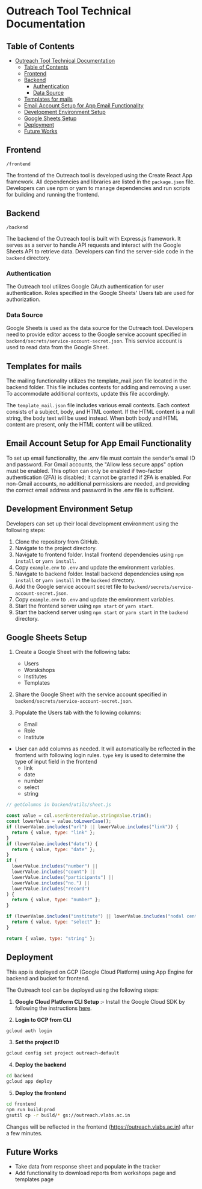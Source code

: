 # Outreach Tool Technical Documentation

## Table of Contents

- [Outreach Tool Technical Documentation](#outreach-tool-technical-documentation)
  - [Table of Contents](#table-of-contents)
  - [Frontend](#frontend)
  - [Backend](#backend)
    - [Authentication](#authentication)
    - [Data Source](#data-source)
  - [Templates for mails](#templates-for-mails)
  - [Email Account Setup for App Email Functionality](#email-account-setup-for-app-email-functionality)
  - [Development Environment Setup](#development-environment-setup)
  - [Google Sheets Setup](#google-sheets-setup)
  - [Deployment](#deployment)
  - [Future Works](#future-works)

## Frontend

`/frontend`

The frontend of the Outreach tool is developed using the Create React App framework. All dependencies and libraries are listed in the `package.json` file. Developers can use npm or yarn to manage dependencies and run scripts for building and running the frontend.

## Backend

`/backend`

The backend of the Outreach tool is built with Express.js framework. It serves as a server to handle API requests and interact with the Google Sheets API to retrieve data. Developers can find the server-side code in the `backend` directory.

### Authentication

The Outreach tool utilizes Google OAuth authentication for user authentication. Roles specified in the Google Sheets' Users tab are used for authorization.

### Data Source

Google Sheets is used as the data source for the Outreach tool. Developers need to provide editor access to the Google service account specified in `backend/secrets/service-account-secret.json`. This service account is used to read data from the Google Sheet.

## Templates for mails

The mailing functionality utilizes the template_mail.json file located in the backend folder. This file includes contexts for adding and removing a user. To accommodate additional contexts, update this file accordingly.

The `template_mail.json` file includes various email contexts. Each context consists of a subject, body, and HTML content. If the HTML content is a null string, the body text will be used instead. When both body and HTML content are present, only the HTML content will be utilized.

## Email Account Setup for App Email Functionality

To set up email functionality, the .env file must contain the sender's email ID and password. For Gmail accounts, the "Allow less secure apps" option must be enabled. This option can only be enabled if two-factor authentication (2FA) is disabled; it cannot be granted if 2FA is enabled. For non-Gmail accounts, no additional permissions are needed, and providing the correct email address and password in the .env file is sufficient.

## Development Environment Setup

Developers can set up their local development environment using the following steps:

1. Clone the repository from GitHub.
2. Navigate to the project directory.
3. Navigate to frontend folder. Install frontend dependencies using `npm install` or `yarn install`.
4. Copy `example.env` to `.env` and update the environment variables.
5. Navigate to backend folder. Install backend dependencies using `npm install` or `yarn install` in the `backend` directory.
6. Add the Google service account secret file to `backend/secrets/service-account-secret.json`.
7. Copy `example.env` to `.env` and update the environment variables.
8. Start the frontend server using `npm start` or `yarn start`.
9. Start the backend server using `npm start` or `yarn start` in the `backend` directory.

## Google Sheets Setup

1. Create a Google Sheet with the following tabs:

   - Users
   - Worskshops
   - Institutes
   - Templates

2. Share the Google Sheet with the service account specified in `backend/secrets/service-account-secret.json`.

3. Populate the Users tab with the following columns:
   - Email
   - Role
   - Institute

- User can add columns as needed. It will automatically be reflected in the frontend with following login rules. `type` key is used to determine the type of input field in the frontend
  - link
  - date
  - number
  - select
  - string

```javascript
// getColumns in backend/utils/sheet.js

const value = col.userEnteredValue.stringValue.trim();
const lowerValue = value.toLowerCase();
if (lowerValue.includes("url") || lowerValue.includes("link")) {
  return { value, type: "link" };
}
if (lowerValue.includes("date")) {
  return { value, type: "date" };
}
if (
  lowerValue.includes("number") ||
  lowerValue.includes("count") ||
  lowerValue.includes("participants") ||
  lowerValue.includes("no.") ||
  lowerValue.includes("record")
) {
  return { value, type: "number" };
}

if (lowerValue.includes("institute") || lowerValue.includes("nodal center")) {
  return { value, type: "select" };
}

return { value, type: "string" };
```

## Deployment

This app is deployed on GCP (Google Cloud Platform) using App Engine for backend and bucket for frontend.

The Outreach tool can be deployed using the following steps:

1. **Google Cloud Platform CLI Setup** :- Install the Google Cloud SDK by following the instructions [here](https://cloud.google.com/sdk/docs/install).

2. **Login to GCP from CLI**

```bash
gcloud auth login
```

3. **Set the project ID**

```bash
gcloud config set project outreach-default
```

4. **Deploy the backend**

```bash
cd backend
gcloud app deploy
```

5. **Deploy the frontend**

```bash
cd frontend
npm run build:prod
gsutil cp -r build/* gs://outreach.vlabs.ac.in
```

Changes will be reflected in the frontend (https://outreach.vlabs.ac.in) after a few minutes.


## Future Works
- Take data from response sheet and populate in the tracker
- Add functionality to download reports from workshops page and templates page

